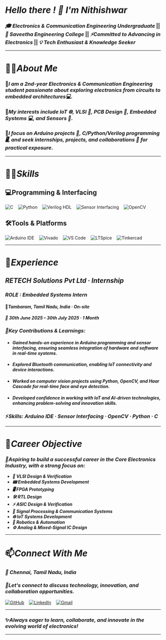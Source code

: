 # ***Hello there ! 👋 I'm Nithishwar***

### ***🎓 Electronics & Communication Engineering Undergraduate*** || ***🏫 Saveetha Engineering College*** || ***⚡Committed to Advancing in Electronics*** || ***💡 Tech Enthusiast & Knowledge Seeker*** 

---

# 🧑‍🎓***About Me***  
### 🌟***I am a **2nd-year Electronics & Communication Engineering student** passionate about exploring electronics from circuits to embedded architectures💻.***  
### 🌟***My interests include **IoT 🌐, VLSI 🔬, PCB Design 🔧, Embedded Systems 💻, and Sensors 📡**.*** 
### 🌟***I focus on **Arduino projects 🤖, C/Python/Verilog programming 🖥️**, and seek **internships, projects, and collaborations 🚀** for practical exposure.*** 

---

# 🧑‍💻***Skills***  

## 💻Programming & Interfacing  

![C](https://img.shields.io/badge/C-00599C?style=for-the-badge&logo=c&logoColor=white) &nbsp;&nbsp;
![Python](https://img.shields.io/badge/Python-3776AB?style=for-the-badge&logo=python&logoColor=white) &nbsp;&nbsp;
![Verilog HDL](https://img.shields.io/badge/Verilog%20HDL-orange?style=for-the-badge) &nbsp;&nbsp;
![Sensor Interfacing](https://img.shields.io/badge/Sensor%20Interfacing-4CAF50?style=for-the-badge&logo=arduino&logoColor=white) &nbsp;&nbsp;
![OpenCV](https://img.shields.io/badge/OpenCV-5C3EE8?style=for-the-badge&logo=opencv&logoColor=white)
 

## 🛠️Tools & Platforms  
![Arduino IDE](https://img.shields.io/badge/Arduino%20IDE-00979D?style=for-the-badge&logo=arduino&logoColor=white)  &nbsp;&nbsp;
![Vivado](https://img.shields.io/badge/Vivado-FFB300?style=for-the-badge&logo=xilinx&logoColor=black)  &nbsp;&nbsp;
![VS Code](https://img.shields.io/badge/VS%20Code-0078d7?style=for-the-badge&logo=visual-studio-code&logoColor=white) &nbsp;&nbsp;
![LTSpice](https://img.shields.io/badge/LTSpice-DC143C?style=for-the-badge&logo=analog-devices&logoColor=white)  &nbsp;&nbsp;
![Tinkercad](https://img.shields.io/badge/Tinkercad-FF9900?style=for-the-badge&logo=autodesk&logoColor=white)  &nbsp;

---

# 💼***Experience***  

## ***RETECH Solutions Pvt Ltd · Internship*** 
### ***ROLE : Embedded Systems Intern***  
#### 📍***Tambaram, Tamil Nadu, India · On-site***  
#### ***📅 30th June 2025 – 30th July 2025 · 1 Month***  

### ***📌Key Contributions & Learnings:***  
- #### ***Gained **hands-on experience** in Arduino programming and sensor interfacing, ensuring seamless integration of hardware and software in real-time systems.***  
- #### ***Explored **Bluetooth communication**, enabling **IoT connectivity** and device interactions.***  
- #### ***Worked on **computer vision projects** using Python, OpenCV, and Haar Cascade for **real-time face and eye detection**.***  
- #### ***Developed confidence in working with **IoT and AI-driven technologies**, enhancing problem-solving and innovation skills.***  

### ⚡***Skills:*** *****Arduino IDE · Sensor Interfacing · OpenCV · Python · C***** 

---

# 🚀***Career Objective***  
### ***🎯Aspiring to build a successful career in the **Core Electronics Industry**, with a strong focus on:***  

- ***🔧 VLSI Design & Verification***
- ***📟 Embedded Systems Development***  
- ***🖥️ FPGA Prototyping***  
- ***🛠️ RTL Design***  
- ***⚡ ASIC Design & Verification***
- ***📡 Signal Processing & Communication Systems***
- ***🌐 IoT Systems Development*** 
- ***🤖 Robotics & Automation***   
- ***⚙️ Analog & Mixed-Signal IC Design***  
  
---

# 📫***Connect With Me***  
### ***📍 Chennai, Tamil Nadu, India***
### ***🌟Let's connect to discuss technology, innovation, and collaboration opportunities.***

[![GitHub](https://img.shields.io/badge/GitHub-181717?style=for-the-badge&logo=github&logoColor=white)](https://github.com/nithishwar2709)  &nbsp;&nbsp;
[![LinkedIn](https://img.shields.io/badge/LinkedIn-0A66C2?style=for-the-badge&logo=linkedin&logoColor=white)](https://www.linkedin.com/in/nithishwar-p-898488319/)  &nbsp;&nbsp;
[![Gmail](https://img.shields.io/badge/Gmail-D14836?style=for-the-badge&logo=gmail&logoColor=white)](mailto:nithishwar2709@gmail.com)  

---

 ### ✨***Always eager to learn, collaborate, and innovate in the evolving world of electronics!***  

------
